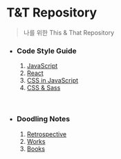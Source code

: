 # T&T Repository

> 나를 위한 This & That Repository

- ### Code Style Guide

  1. [JavaScript](https://github.com/worldsource93/this_and_that/tree/main/CodeStyleGuide/JavaScript)
  1. [React](https://github.com/worldsource93/this_and_that/tree/main/CodeStyleGuide/React)
  1. [CSS in JavaScript](https://github.com/worldsource93/this_and_that/tree/main/CodeStyleGuide/CSS-in-JavaScript)
  1. [CSS & Sass](https://github.com/worldsource93/this_and_that/tree/main/CodeStyleGuide/CSS-and-Sass)

<br />

- ### Doodling Notes

  1. [Retrospective](https://github.com/worldsource93/this_and_that/tree/main/DoodlingNotes/Retrospective)
  1. [Works](https://github.com/worldsource93/this_and_that/tree/main/DoodlingNotes/Works)
  1. [Books](https://github.com/worldsource93/this_and_that/tree/main/DoodlingNotes/Books)
